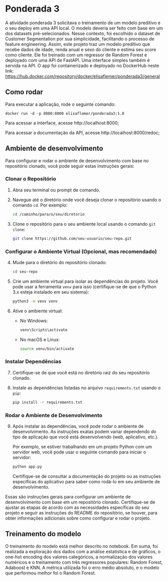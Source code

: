 # Ponderada 3

A atividade ponderada 3 solicitava o treinamento de um modelo preditivo e o seu deploy em uma API local. O modelo deveria ser feito com base em um dos datasets pré-selecionados. Nesse contexto, foi escolhido o dataset de Customer Segmentation por sua simplicidade, facilitando o processo de feature engineering. Assim, este projeto traz um modelo preditivo que recebe dados de idade, renda anual e sexo do cliente e estima seu score como cliente. Ele foi treinado com um regressor de Random Forest e deployado com uma API de FastAPI. Uma interface simples também é servida na API. O app foi containerizado e deployado no DockerHub neste link: https://hub.docker.com/repository/docker/elisaflemer/ponderada3/general

## Como rodar
Para executar a aplicação, rode o seguinte comando:

```
docker run -d -p 8000:8000 elisaflemer/ponderada3:1.0
```

Para acessar a interface, acesse http://localhost:8000;

Para acessar a documentação da API, acesse http://localhost:8000/redoc;

## Ambiente de desenvolvimento

Para configurar e rodar o ambiente de desenvolvimento com base no repositório clonado, você pode seguir estas instruções gerais:

### Clonar o Repositório

1. Abra seu terminal ou prompt de comando.

2. Navegue até o diretório onde você deseja clonar o repositório usando o comando `cd`. Por exemplo:

   ```bash
   cd /caminho/para/o/seu/diretorio
   ```

3. Clone o repositório para o seu ambiente local usando o comando `git clone`:

   ```bash
   git clone https://github.com/seu-usuario/seu-repo.git
   ```

### Configurar o Ambiente Virtual (Opcional, mas recomendado)

4. Mude para o diretório do repositório clonado:

   ```bash
   cd seu-repo
   ```

5. Crie um ambiente virtual para isolar as dependências do projeto. Você pode usar a ferramenta `venv` para isso (certifique-se de que o Python 3.x esteja instalado em seu sistema):

   ```bash
   python3 -m venv venv
   ```

6. Ative o ambiente virtual:

   - No Windows:

     ```bash
     venv\Scripts\activate
     ```

   - No macOS e Linux:

     ```bash
     source venv/bin/activate
     ```

### Instalar Dependências

7. Certifique-se de que você está no diretório raiz do seu repositório clonado.

8. Instale as dependências listadas no arquivo `requirements.txt` usando o `pip`:

   ```bash
   pip install -r requirements.txt
   ```

### Rodar o Ambiente de Desenvolvimento

9. Após instalar as dependências, você pode rodar o ambiente de desenvolvimento. As instruções exatas podem variar dependendo do tipo de aplicação que você está desenvolvendo (web, aplicativo, etc.). 

   Por exemplo, se estiver trabalhando em um projeto Python com um servidor web, você pode usar o seguinte comando para iniciar o servidor:

   ```bash
   python app.py
   ```

   Certifique-se de consultar a documentação do projeto ou as instruções específicas do aplicativo para saber como rodá-lo em seu ambiente de desenvolvimento.

Essas são instruções gerais para configurar um ambiente de desenvolvimento com base em um repositório clonado. Certifique-se de ajustar as etapas de acordo com as necessidades específicas do seu projeto e seguir as instruções do README do repositório, se houver, para obter informações adicionais sobre como configurar e rodar o projeto.

## Treinamento do modelo

O treinamento do modelo está melhor descrito no notebook. Em suma, foi realizada a exploração dos dados com a análise estatística e de gráficos, o one-hot encoding dos valores categóricos, a normalização dos valores numéricos e o treinamento com trẽs regressores populares: Random Forest, Adaboost e KNN. A métrica utilizada foi o erro médio absoluto, e o modelo que performou melhor foi o Random Forest.